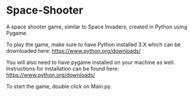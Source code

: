 # Space-Shooter
A space shooter game, similar to Space Invaders, created in Python using Pygame.

To play the game, make sure to have Python installed 3.X which can be downloaded here: https://www.python.org/downloads/

You will also need to have pygame installed on your machine as well. Instructions for installation can be found here: https://www.python.org/downloads/

To start the game, double click on Main.py.
